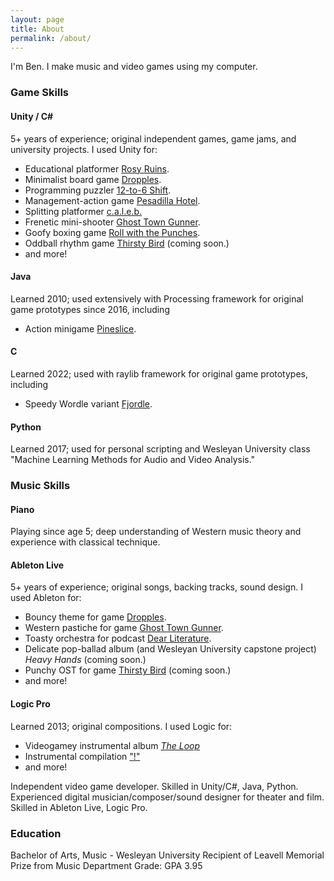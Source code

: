 ```yaml
---
layout: page
title: About
permalink: /about/
---
```


I'm Ben. I make music and video games using my computer.

### Game Skills

#### Unity / C#
5+ years of experience; original independent games, game jams, and university projects. I used Unity for:
- Educational platformer [Rosy Ruins](_posts/2019-05-15-rosy.markdown).
- Minimalist board game [Dropples](_posts\2020-08-08-dropples.markdown).
- Programming puzzler [12-to-6 Shift](_posts\2020-10-05-twelve-to-six.markdown).
- Management-action game [Pesadilla Hotel](https://robertbuckley.itch.io/pesadilla-hotel).
- Splitting platformer [c.a.l.e.b.](_posts\2021-11-10-caleb.markdown)
- Frenetic mini-shooter [Ghost Town Gunner](_posts\2021-04-05-ghost-town-gunner.markdown).
- Goofy boxing game [Roll with the Punches](_posts\2022-11-10-punches.markdown).
- Oddball rhythm game [Thirsty Bird](_posts\2022-12-31-thirsty-bird.markdown) (coming soon.)
- and more!

#### Java
Learned 2010; used extensively with Processing framework for original game prototypes since 2016, including
- Action minigame [Pineslice](https://bgsulz.itch.io/pineslice).

#### C
Learned 2022; used with raylib framework for original game prototypes, including
- Speedy Wordle variant [Fjordle](https://bgsulz.itch.io/fjordle).

#### Python
Learned 2017; used for personal scripting and Wesleyan University class "Machine Learning Methods for Audio and Video Analysis."

### Music Skills

#### Piano
Playing since age 5; deep understanding of Western music theory and experience with classical technique.

#### Ableton Live
5+ years of experience; original songs, backing tracks, sound design. I used Ableton for:
- Bouncy theme for game [Dropples](docs\_posts\2020-08-08-dropples.markdown).
- Western pastiche for game [Ghost Town Gunner](docs\_posts\2021-04-05-ghost-town-gunner.markdown).
- Toasty orchestra for podcast [Dear Literature](docs\_posts\2021-04-12-dear-literature.markdown).
- Delicate pop-ballad album (and Wesleyan University capstone project) _Heavy Hands_ (coming soon.)
- Punchy OST for game [Thirsty Bird](docs\_posts\2022-12-31-thirsty-bird.markdown) (coming soon.)
- and more!

#### Logic Pro
Learned 2013; original compositions. I used Logic for:
- Videogamey instrumental album [_The Loop_](docs\_posts\2016-07-01-loop.markdown)
- Instrumental compilation ["!"](docs\_posts\2018-07-01-exclamation-mark.markdown)
- and more!

Independent video game developer. Skilled in Unity/C#, Java, Python.
Experienced digital musician/composer/sound designer for theater and film. Skilled in Ableton Live, Logic Pro.

### Education
Bachelor of Arts, Music - Wesleyan University
Recipient of Leavell Memorial Prize from Music Department
Grade: GPA 3.95